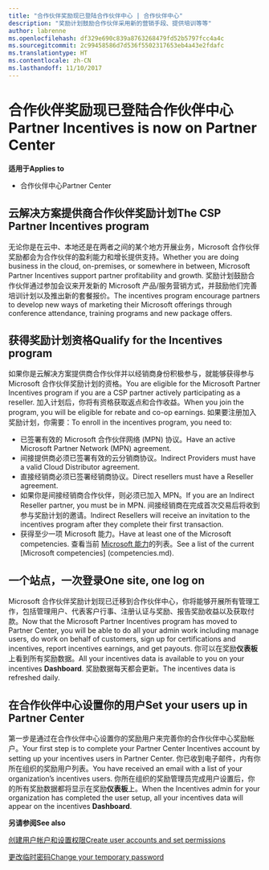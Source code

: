 ```yaml
---
title: "合作伙伴奖励现已登陆合作伙伴中心 | 合作伙伴中心"
description: "奖励计划鼓励合作伙伴采用新的营销手段、提供培训等等"
author: labrenne
ms.openlocfilehash: df329e690c839a8763268479fd52b5797fcc4a4c
ms.sourcegitcommit: 2c99458586d7d536f5502317653eb4a43e2fdafc
ms.translationtype: HT
ms.contentlocale: zh-CN
ms.lasthandoff: 11/10/2017
---
```

# <a name="partner-incentives-is-now-on-partner-center"></a><span data-ttu-id="165c7-103">合作伙伴奖励现已登陆合作伙伴中心</span><span class="sxs-lookup"><span data-stu-id="165c7-103">Partner Incentives is now on Partner Center</span></span> 

**<span data-ttu-id="165c7-104">适用于</span><span class="sxs-lookup"><span data-stu-id="165c7-104">Applies to</span></span>**

-  <span data-ttu-id="165c7-105">合作伙伴中心</span><span class="sxs-lookup"><span data-stu-id="165c7-105">Partner Center</span></span>

## <a name="the-csp-partner-incentives-program"></a><span data-ttu-id="165c7-106">云解决方案提供商合作伙伴奖励计划</span><span class="sxs-lookup"><span data-stu-id="165c7-106">The CSP Partner Incentives program</span></span>

<span data-ttu-id="165c7-107">无论你是在云中、本地还是在两者之间的某个地方开展业务，Microsoft 合作伙伴奖励都会为合作伙伴的盈利能力和增长提供支持。</span><span class="sxs-lookup"><span data-stu-id="165c7-107">Whether you are doing business in the cloud, on-premises, or somewhere in between, Microsoft Partner Incentives support partner profitability and growth.</span></span> <span data-ttu-id="165c7-108">奖励计划鼓励合作伙伴通过参加会议来开发新的 Microsoft 产品/服务营销方式，并鼓励他们完善培训计划以及推出新的套餐报价。</span><span class="sxs-lookup"><span data-stu-id="165c7-108">The incentives program encourage partners to develop new ways of marketing their Microsoft offerings through conference attendance, training programs and new package offers.</span></span> 

## <a name="qualify-for-the-incentives-program"></a><span data-ttu-id="165c7-109">获得奖励计划资格</span><span class="sxs-lookup"><span data-stu-id="165c7-109">Qualify for the Incentives program</span></span>

<span data-ttu-id="165c7-110">如果你是云解决方案提供商合作伙伴并以经销商身份积极参与，就能够获得参与 Microsoft 合作伙伴奖励计划的资格。</span><span class="sxs-lookup"><span data-stu-id="165c7-110">You are eligible for the Microsoft Partner Incentives program if you are a CSP partner actively participating as a reseller.</span></span>
<span data-ttu-id="165c7-111">加入计划后，你将有资格获取返点和合作收益。</span><span class="sxs-lookup"><span data-stu-id="165c7-111">When you join the program, you will be eligible for rebate and co-op earnings.</span></span> <span data-ttu-id="165c7-112">如果要注册加入奖励计划，你需要：</span><span class="sxs-lookup"><span data-stu-id="165c7-112">To enroll in the incentives program, you need to:</span></span> 
-   <span data-ttu-id="165c7-113">已签署有效的 Microsoft 合作伙伴网络 (MPN) 协议。</span><span class="sxs-lookup"><span data-stu-id="165c7-113">Have an active Microsoft Partner Network (MPN) agreement.</span></span>  
-   <span data-ttu-id="165c7-114">间接提供商必须已签署有效的云分销商协议。</span><span class="sxs-lookup"><span data-stu-id="165c7-114">Indirect Providers must have a valid Cloud Distributor agreement.</span></span>
-   <span data-ttu-id="165c7-115">直接经销商必须已签署经销商协议。</span><span class="sxs-lookup"><span data-stu-id="165c7-115">Direct resellers must have a Reseller agreement.</span></span>
-   <span data-ttu-id="165c7-116">如果你是间接经销商合作伙伴，则必须已加入 MPN。</span><span class="sxs-lookup"><span data-stu-id="165c7-116">If you are an Indirect Reseller partner, you must be in MPN.</span></span> <span data-ttu-id="165c7-117">间接经销商在完成首次交易后将收到参与奖励计划的邀请。</span><span class="sxs-lookup"><span data-stu-id="165c7-117">Indirect Resellers will receive an invitation to the incentives program after they complete their first transaction.</span></span> 
-   <span data-ttu-id="165c7-118">获得至少一项 Microsoft 能力。</span><span class="sxs-lookup"><span data-stu-id="165c7-118">Have at least one of the Microsoft competencies.</span></span> <span data-ttu-id="165c7-119">查看当前 [Microsoft 能力](competencies.md)的列表。</span><span class="sxs-lookup"><span data-stu-id="165c7-119">See a list of the current [Microsoft competencies] (competencies.md).</span></span>

## <a name="one-site-one-log-on"></a><span data-ttu-id="165c7-120">一个站点，一次登录</span><span class="sxs-lookup"><span data-stu-id="165c7-120">One site, one log on</span></span>

<span data-ttu-id="165c7-121">Microsoft 合作伙伴奖励计划现已迁移到合作伙伴中心，你将能够开展所有管理工作，包括管理用户、代表客户行事、注册认证与奖励、报告奖励收益以及获取付款。</span><span class="sxs-lookup"><span data-stu-id="165c7-121">Now that the Microsoft Partner Incentives program has moved to Partner Center, you will be able to do all your admin work including manage users, do work on behalf of customers, sign up for certifications and incentives, report incentives earnings, and get payouts.</span></span> <span data-ttu-id="165c7-122">你可以在奖励**仪表板**上看到所有奖励数据。</span><span class="sxs-lookup"><span data-stu-id="165c7-122">All your incentives data is available to you on your incentives **Dashboard**.</span></span> <span data-ttu-id="165c7-123">奖励数据每天都会更新。</span><span class="sxs-lookup"><span data-stu-id="165c7-123">The incentives data is refreshed daily.</span></span>
 
## <a name="set-your-users-up-in-partner-center"></a><span data-ttu-id="165c7-124">在合作伙伴中心设置你的用户</span><span class="sxs-lookup"><span data-stu-id="165c7-124">Set your users up in Partner Center</span></span>
 
<span data-ttu-id="165c7-125">第一步是通过在合作伙伴中心设置你的奖励用户来完善你的合作伙伴中心奖励帐户。</span><span class="sxs-lookup"><span data-stu-id="165c7-125">Your first step is to complete your Partner Center Incentives account by setting up your incentives users in Partner Center.</span></span> <span data-ttu-id="165c7-126">你已收到电子邮件，内有你所在组织的奖励用户列表。</span><span class="sxs-lookup"><span data-stu-id="165c7-126">You have received an email with a list of your organization’s incentives users.</span></span> <span data-ttu-id="165c7-127">你所在组织的奖励管理员完成用户设置后，你的所有奖励数据都将显示在奖励**仪表板**上。</span><span class="sxs-lookup"><span data-stu-id="165c7-127">When the Incentives admin for your organization has completed the user setup, all your incentives data will appear on the incentives **Dashboard**.</span></span>

**<span data-ttu-id="165c7-128">另请参阅</span><span class="sxs-lookup"><span data-stu-id="165c7-128">See also</span></span>**

[<span data-ttu-id="165c7-129">创建用户帐户和设置权限</span><span class="sxs-lookup"><span data-stu-id="165c7-129">Create user accounts and set permissions</span></span>](create-user-accounts-and-set-permissions.md)

[<span data-ttu-id="165c7-130">更改临时密码</span><span class="sxs-lookup"><span data-stu-id="165c7-130">Change your temporary password</span></span>](change-your-temporary-password.md)

